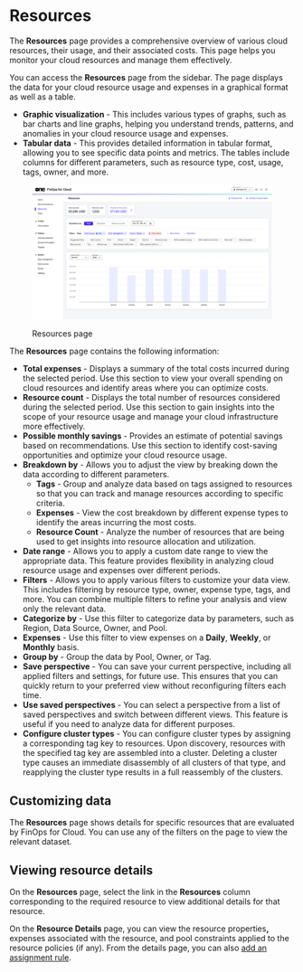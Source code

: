 # Resources

The **Resources** page provides a comprehensive overview of various cloud resources, their usage, and their associated costs. This page helps you monitor your cloud resources and manage them effectively.&#x20;

You can access the **Resources** page from the sidebar. The page displays the data for your cloud resource usage and expenses in a graphical format as well as a table.&#x20;

* **Graphic visualization** - This includes various types of graphs, such as bar charts and line graphs, helping you understand trends, patterns, and anomalies in your cloud resource usage and expenses.
* **Tabular data** - This provides detailed information in tabular format, allowing you to see specific data points and metrics. The tables include columns for different parameters, such as resource type, cost, usage, tags, owner, and more.

<figure><img src="../../.gitbook/assets/ffc_resources.png" alt=""><figcaption><p>Resources page</p></figcaption></figure>

The **Resources** page contains the following information:

* **Total expenses** - Displays a summary of the total costs incurred during the selected period. Use this section to view your overall spending on cloud resources and identify areas where you can optimize costs.
* **Resource count** - Displays the total number of resources considered during the selected period. Use this section to gain insights into the scope of your resource usage and manage your cloud infrastructure more effectively.
* **Possible monthly savings** - Provides an estimate of potential savings based on recommendations. Use this section to identify cost-saving opportunities and optimize your cloud resource usage.
* **Breakdown by** - Allows you to adjust the view by breaking down the data according to different parameters.
  * **Tags** - Group and analyze data based on tags assigned to resources so that you can track and manage resources according to specific criteria.
  * **Expenses** - View the cost breakdown by different expense types to identify the areas incurring the most costs.
  * **Resource Count** - Analyze the number of resources that are being used to get insights into resource allocation and utilization.
* **Date range** - Allows you to apply a custom date range to view the appropriate data. This feature provides flexibility in analyzing cloud resource usage and expenses over different periods.
* **Filters** - Allows you to apply various filters to customize your data view. This includes filtering by resource type, owner, expense type, tags, and more. You can combine multiple filters to refine your analysis and view only the relevant data.&#x20;
* **Categorize by** - Use this filter to categorize data by parameters, such as Region, Data Source, Owner, and Pool.
* **Expenses** - Use this filter to view expenses on a **Daily**, **Weekly**, or **Monthly** basis.
* **Group by** - Group the data by Pool, Owner, or Tag.
* **Save perspective** - You can save your current perspective, including all applied filters and settings, for future use. This ensures that you can quickly return to your preferred view without reconfiguring filters each time.
* **Use saved perspectives** - You can select a perspective from a list of saved perspectives and switch between different views. This feature is useful if you need to analyze data for different purposes.
* **Configure cluster types** - You can configure cluster types by assigning a corresponding tag key to resources. Upon discovery, resources with the specified tag key are assembled into a cluster. Deleting a cluster type causes an immediate disassembly of all clusters of that type, and reapplying the cluster type results in a full reassembly of the clusters.

## Customizing data

The **Resources** page shows details for specific resources that are evaluated by FinOps for Cloud. You can use any of the filters on the page to view the relevant dataset.

## Viewing resource details

On the **Resources** page, select the link in the **Resources** column corresponding to the required resource to view additional details for that resource.

On the **Resource Details** page, you can view the resource propertie&#x73;**,** expenses associated with the resource, and pool constraints applied to the resource policies (if any). From the details page, you can also [add an assignment rule](../pools/add-assignment-rules.md).
